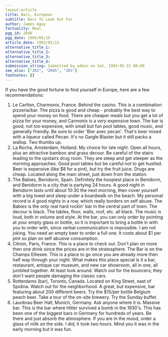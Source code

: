 ```yaml
---
layout:article
title: Bars, European
subtitle: Bars To Look Out For
author: James Agay
factuality: Real
pgg_id: 2R46
pgg_date: 1993/05/15
article_date: 1993/05/15
alternative_title_1: 
alternative_title_2: 
alternative_title_3: 
alternative_title_4: 
submission_string: Submitted by admin on Sat, 1993-05-15 00:00
see_also: ["2R2", "2R45", "1R1"]
footnotes: {}
---
```

<div>
<p>If you have the good fortune to find yourself in Europe, here are a few recommendations:</p>
<ol>
<li value="1">Le Carlton, Charmonix, France. Behind the casino. This is a combination pizzeria/bar. The pizza is good and cheap - probably the best way to spend your money on food. There are cheaper meals but you get a lot of pizza for your money, and Carmonix is a <em>very</em> expensive town. The bar is good, not too expensive, with small but fun pool tables, good music, and generally friendly. Be sure to order 'Bier avec pecan'. That's beer mixed with a liqueur called Pecan. It's no Gargle Blaster but it still packs a wallop. Two thumbs up.</li>
<li value="2">La Rocha, Amsterdam, Holland. My choice for late night. Open all hours, plus an attractive bamboo and grass decour. Be careful of the stairs leading to the upstairs drug room. They are steep and get steeper as the morning approaches. Good pool tables but be careful not to get hustled. Beer is expensive (like $8 for a pint), but try the fruit juice. Drugs are cheap. Located along the main street, just down from the station.</li>
<li value="3">The Babies, Benidorm, Spain. Definitely the hoopiest place in Benidorm, and Benidorm is a city that is partying 24 hours. A good night in Benidorm lasts until about 10:30 the next morning, then cover yourself with a big towel and sleep under a boardwalk on the beach. My personal record is 4 good nights in a row, which really borders on self abuse. The Babies is the only real hard rockin' bar in the central part of town. The decour is black. The tables, floor, walls, roof, etc. all black. The music is loud, both in volume and style. At the bar, you can only order by pointing at your empty glass or bottle, so it is important to bring a bottle in with you to order with, since verbal communication is impossible. I am not joking. You need an empty beer to order a full one. It costs about $1 per pint so plan on self abusive consumption.</li>
<li value="4">Citroin, Paris, France. This is a place to check out. Don't plan on more then one drink since the prices are in the stratosphere. The Bar is on the Champs Elliesee. This is a place to go once you are already more then half way through your night. What makes this place special is it a bar, restaurant, antique car museum, and new car showroom, all in one, all jumbled together. At least look around. Watch out for the bouncers; they don't want people damaging the classic cars.</li>
<li value="5">Rotterdams (bar), Toronto, Canada. Located on King Street, east of Spidina. Watch out for the neighborhood. A great, but expensive, bar featuring about 200 different beers. Try the $15/per bottle Belgium peach beer. Take a tour of the on-site brewery. Try the Sunday buffet.</li>
<li value="6">Launbrau Beer Hall, Munich, Germany. Ask anyone where it is. Massive bar. This is the bar where Hitler survived a bomb in the 1930's. This has been one of the biggest bars in Germany for hundreds of years. Be there and just absorb the atmosphere. If you are in the mood, order a glass of milk on the side. I did; it took two hours. Mind you it was in the early morning but it was fun.</li>
</ol>
</div>
